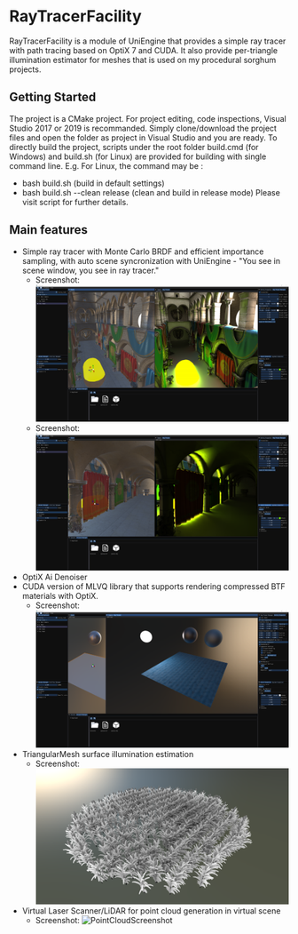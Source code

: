 # RayTracerFacility
RayTracerFacility is a module of UniEngine that provides a simple ray tracer with path tracing based on OptiX 7 and CUDA. It also provide per-triangle illumination estimator for meshes that is used on my procedural sorghum projects.

## Getting Started
The project is a CMake project. For project editing, code inspections, Visual Studio 2017 or 2019 is recommanded. Simply clone/download the project files and open the folder as project in Visual Studio and you are ready.
To directly build the project, scripts under the root folder build.cmd (for Windows) and build.sh (for Linux) are provided for building with single command line.
E.g. For Linux, the command may be :
 - bash build.sh (build in default settings)
 - bash build.sh --clean release (clean and build in release mode)
Please visit script for further details.
## Main features
 - Simple ray tracer with Monte Carlo BRDF and efficient importance sampling, with auto scene syncronization with UniEngine - "You see in scene window, you see in ray tracer."
   - Screenshot: ![RayTracerScreenshot](/Resources/GitHub/BRDF.png?raw=true "BRDFScreenshot")
   - Screenshot: ![IndirectLightingScreenshot](/Resources/GitHub/IndirectLighting.png?raw=true "IndirectLightingScreenshot")
 - OptiX Ai Denoiser
 - CUDA version of MLVQ library that supports rendering compressed BTF materials with OptiX.
   - Screenshot: ![MLVQScreenshot](/Resources/GitHub/MLVQ.png?raw=true "MLVQScreenshot")
 - TriangularMesh surface illumination estimation
   - Screenshot: ![IlluminationScreenshot](/Resources/GitHub/Illumination.png?raw=true "IlluminationScreenshot")
 - Virtual Laser Scanner/LiDAR for point cloud generation in virtual scene 
   - Screenshot: ![PointCloudScreenshot](/Resources/GitHub/VirtualScan.png?raw=true "PointCloudScreenshot")
